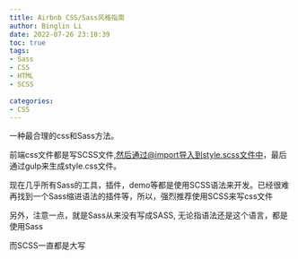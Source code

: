 ```yaml
---
title: Airbnb CSS/Sass风格指南
author: Binglin Li
date: 2022-07-26 23:10:39
toc: true
tags:
- Sass
- CSS
- HTML
- SCSS
	
categories: 
- CSS
---
```


一种最合理的css和Sass方法。

前端css文件都是写SCSS文件,然后通过@import导入到style.scss文件中，最后通过gulp来生成style.css文件。

现在几乎所有Sass的工具，插件，demo等都是使用SCSS语法来开发。已经很难再找到一个Sass缩进语法的插件等，所以，强烈推荐使用SCSS来写css文件

另外，注意一点，就是Sass从来没有写成SASS, 无论指语法还是这个语言，都是使用Sass

而SCSS一直都是大写
